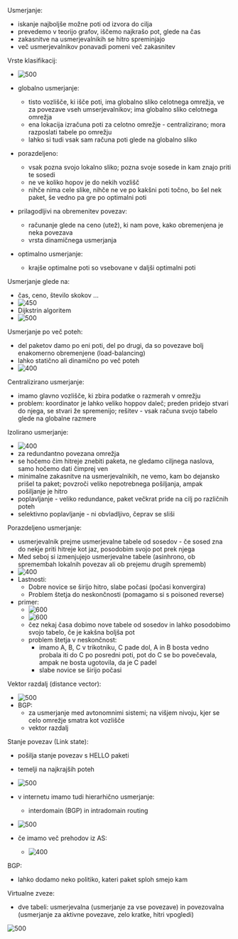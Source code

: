 Usmerjanje:
- iskanje najboljše možne poti od izvora do cilja
- prevedemo v teorijo grafov, iščemo najkrašo pot, glede na čas
- zakasnitve na usmerjevalnikih se hitro spreminjajo
- več usmerjevalnikov ponavadi pomeni več zakasnitev

Vrste klasifikacij:
- ![500](../../Images/Pasted%20image%2020240419105419.png)
- globalno usmerjanje:
	- tisto vozlišče, ki išče poti, ima globalno sliko celotnega omrežja, ve za povezave vseh umserjevalnikov; ima globalno sliko celotnega omrežja
	- ena lokacija izračuna poti za celotno omrežje - centralizirano; mora razposlati tabele po omrežju
	- lahko si tudi vsak sam računa poti glede na globalno sliko
- porazdeljeno:
	- vsak pozna svojo lokalno sliko; pozna svoje sosede in kam znajo priti te sosedi
	- ne ve koliko hopov je do nekih vozlišč
	- nihče nima cele slike, nihče ne ve po kakšni poti točno, bo šel nek paket, še vedno pa gre po optimalni poti

- prilagodljivi na obremenitev povezav:
	- računanje glede na ceno (utež), ki nam pove, kako obremenjena je neka povezava
	- vrsta dinamičnega usmerjanja

- optimalno usmerjanje:
	- krajše optimalne poti so vsebovane v daljši optimalni poti

Usmerjanje glede na:
- čas, ceno, število skokov ...
- ![450](../../Images/Pasted%20image%2020240419110413.png)
- Dijkstrin algoritem
- ![500](../../Images/Pasted%20image%2020240419110700.png)

Usmerjanje po več poteh:
- del paketov damo po eni poti, del po drugi, da so povezave bolj enakomerno obremenjene (load-balancing)
- lahko statično ali dinamično po več poteh
- ![400](../../Images/Pasted%20image%2020240419110944.png)

Centralizirano usmerjanje:
- imamo glavno vozlišče, ki zbira podatke o razmerah v omrežju
- problem: koordinator je lahko veliko hoppov daleč; preden pridejo stvari do njega, se stvari že spremenijo; rešitev - vsak računa svojo tabelo glede na globalne razmere

Izolirano usmerjanje:
- ![400](../../Images/Pasted%20image%2020240419111203.png)
- za redundantno povezana omrežja
- se hočemo čim hitreje znebiti paketa, ne gledamo ciljnega naslova, samo hočemo dati čimprej ven
- minimalne zakasnitve na usmerjevalnikih, ne vemo, kam bo dejansko prišel ta paket; povzroči veliko nepotrebnega pošiljanja, ampak pošiljanje je hitro
- poplavljanje - veliko redundance, paket večkrat pride na cilj po različnih poteh
- selektivno poplavljanje - ni obvladljivo, čeprav se sliši

Porazdeljeno usmerjanje:
- usmerjevalnik prejme usmerjevalne tabele od sosedov - če sosed zna do nekje priti hitreje kot jaz, posodobim svojo pot prek njega
- Med seboj si izmenjujejo usmerjevalne tabele (asinhrono, ob spremembah lokalnih povezav ali ob prejemu drugih sprememb)
- ![400](../../Images/Pasted%20image%2020240419112115.png)
- Lastnosti:
	- Dobre novice se širijo hitro, slabe počasi (počasi konvergira)
	- Problem štetja do neskončnosti (pomagamo si s poisoned reverse)
- primer:
	- ![600](../../Images/Pasted%20image%2020240419112618.png)
	- ![600](../../Images/Pasted%20image%2020240419112630.png)
	- čez nekaj časa dobimo nove tabele od sosedov in lahko posodobimo svojo tabelo, če je kakšna boljša pot
	- problem štetja v neskončnost:
		- imamo A, B, C v trikotniku, C pade dol, A in B bosta vedno probala iti do C po posredni poti, pot do C se bo povečevala, ampak ne bosta ugotovila, da je C padel 
		- slabe novice se širijo počasi

Vektor razdalj (distance vector):
- ![500](../../Images/Pasted%20image%2020240419114146.png)
- BGP:
	- za usmerjanje med avtonomnimi sistemi; na višjem nivoju, kjer se celo omrežje smatra kot vozlišče
	- vektor razdalj

Stanje povezav (Link state):
- pošilja stanje povezav s HELLO paketi
- temelji na najkrajših poteh
- ![500](../../Images/Pasted%20image%2020240419114353.png)

- v internetu imamo tudi hierarhično usmerjanje:
	- interdomain (BGP) in intradomain routing

- ![500](../../Images/Pasted%20image%2020240419114802.png)
- če imamo več prehodov iz AS:
	- ![400](../../Images/Pasted%20image%2020240419115004.png)

BGP:
- lahko dodamo neko politiko, kateri paket sploh smejo kam

Virtualne zveze:
- dve tabeli: usmerjevalna (usmerjanje za vse povezave) in povezovalna (usmerjanje za aktivne povezave, zelo kratke, hitri vpogledi)

![500](../../Images/Pasted%20image%2020240419115449.png)